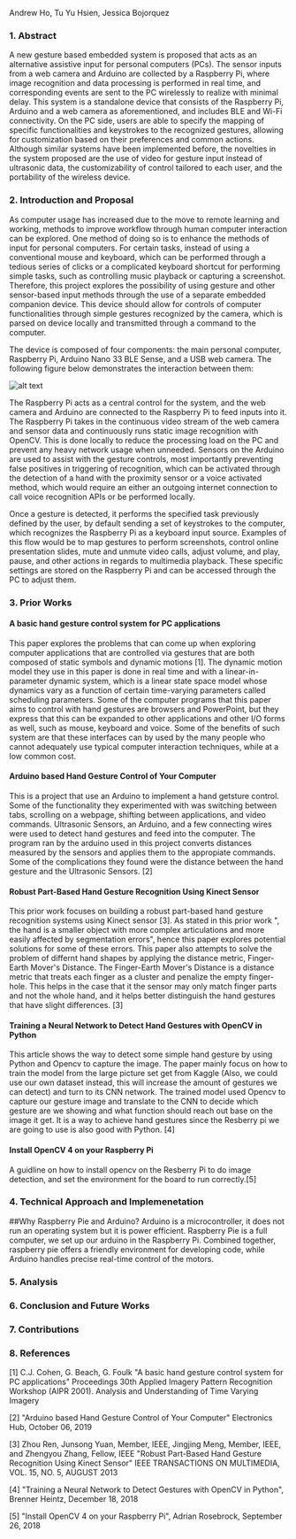 Andrew Ho, Tu Yu Hsien, Jessica Bojorquez


### 1. Abstract
A new gesture based embedded system is proposed that acts as an alternative assistive input for personal computers (PCs). The sensor inputs from a web camera and Arduino are collected by a Raspberry Pi, where image recognition and data processing is performed in real time, and corresponding events are sent to the PC wirelessly to realize with minimal delay. This system is a standalone device that consists of the Raspberry Pi, Arduino and a web camera as aforementioned, and includes BLE and Wi-Fi connectivity. On the PC side, users are able to specify the mapping of specific functionalities and keystrokes to the recognized gestures, allowing for customization based on their preferences and common actions. Although similar systems have been implemented before, the novelties in the system proposed are the use of video for gesture input instead of ultrasonic data, the customizability of control tailored to each user, and the portability of the wireless device.

### 2. Introduction and Proposal
As computer usage has increased due to the move to remote learning and
working, methods to improve workflow through human computer interaction can be explored. One method of doing so is to enhance the methods of input for personal computers. For certain tasks, instead of using a conventional mouse and keyboard, which can be performed through a tedious series of clicks or a complicated keyboard shortcut for performing simple tasks, such as controlling music playback or capturing a screenshot. Therefore, this project explores the possibility of using gesture and other sensor-based input methods through the use of a separate embedded companion device. This device should allow for controls of computer functionalities through simple gestures recognized by the camera, which is parsed on device locally and transmitted through a command to the computer. 

The device is composed of four components: the main personal computer, Raspberry Pi, Arduino Nano 33 BLE Sense, and a USB web camera. The following figure below demonstrates the interaction between them:

![alt text](https://user-images.githubusercontent.com/73715503/98816959-62ed9900-2464-11eb-850f-447bb0f56d50.PNG)

The Raspberry Pi acts as a central control for the system, and the web camera and Arduino are connected to the Raspberry Pi to feed inputs into it. The Raspberry Pi takes in the continuous video stream of the web camera and sensor data and continuously runs static image recognition with OpenCV. This is done locally to reduce the processing load on the PC and prevent any heavy network usage when unneeded. Sensors on the Arduino are used to assist with the gesture controls, most importantly preventing false positives in triggering of recognition, which can be activated through the detection of a hand with the proximity sensor or a voice activated method, which would require an either an outgoing internet connection to call voice recognition APIs or be performed locally. 

Once a gesture is detected, it performs the specified task previously defined by the user, by default sending a set of keystrokes to the computer, which recognizes the Raspberry Pi as a keyboard input source. Examples of this flow would be to map gestures to perform screenshots, control online presentation slides, mute and unmute video calls, adjust volume, and play, pause, and other actions in regards to multimedia playback. These specific settings are stored on the Raspberry Pi and can be accessed through the PC to adjust them. 

### 3. Prior Works
#### A basic hand gesture control system for PC applications
This paper explores the problems that can come up when exploring computer applications that are controlled via gestures that are both composed of static symbols and dynamic motions [1]. The dynamic motion model they use in this paper is done in real time and with a linear-in-parameter dynamic system, which is a linear state space model whose dynamics vary as a function of certain time-varying parameters called scheduling parameters. Some of the computer programs that this paper aims to control with hand gestures are browsers and PowerPoint, but they express that this can be expanded to other applications and other I/O forms as well, such as mouse, keyboard and voice. Some of the benefits of such system are that these interfaces can by used by the many people who cannot adequately use typical computer interaction techniques, while at a low common cost.

#### Arduino based Hand Gesture Control of Your Computer
This is a project that use an Arduino to implement a hand getsture control. Some of the functionality they experimented with was switching between tabs, scrolling on a webpage, shifting between applications, and video commands. Ultrasonic Sensors, an Arduino, and a few connecting wires were used to detect hand gestures and feed into the computer. The program ran by the arduino used in this project converts distances measured by the sensors and applies them to the appropiate commands. Some of the complications they found were the distance between the hand gesture and the Ultrasonic Sensors. [2]

#### Robust Part-Based Hand Gesture Recognition Using Kinect Sensor 
This prior work focuses on building a robust part-based hand gesture recognition systems using Kinect sensor [3]. As stated in this prior work ", the hand is a smaller object with more complex articulations and more easily affected by segmentation errors", hence this paper explores potential solutions for some of these errors. This paper also attempts to solve the problem of differnt hand shapes by applying the distance metric, Finger-Earth Mover's Distance. The Finger-Earth Mover's Distance is a distance metric that treats each finger as a cluster and penalize the empty finger-hole. This helps in the case that it the sensor may only match finger parts and not the whole hand, and it helps better distinguish the hand gestures that have slight differences. [3]

#### Training a Neural Network to Detect Hand Gestures with OpenCV in Python
This article shows the way to detect some simple hand gesture by using Python and Opencv to capture the image. 
The paper mainly focus on how to train the model from the large picture set get from Kaggle (Also, we could use our own dataset instead, this will increase the amount of gestures we can detect) and turn to its CNN network. 
The trained model used Opencv to capture our gesture image and translate to the CNN to decide which gesture are we showing and what function should reach out base on the image it get. It is a way to achieve hand gestures since the Resberry pi we are going to use is also good with Python. [4]

#### Install OpenCV 4 on your Raspberry Pi
A guidline on how to install opencv on the Resberry Pi to do image detection, and set the environment for the board to run correctly.[5]

### 4. Technical Approach and Implemenetation
##Why Raspberry Pie and Arduino?
Arduino is a microcontroller, it does not run an operating system but it is power efficient. Raspberry Pie is a full computer, we set up our arduino in the Raspberry Pi. Combined together, raspberry pie offers a friendly environment for developing code, while Arduino handles precise real-time control of the motors.

### 5. Analysis
### 6. Conclusion and Future Works
### 7. Contributions
### 8. References

[1] C.J. Cohen, G. Beach, G. Foulk "A basic hand gesture control system for PC applications"  Proceedings 30th Applied Imagery Pattern Recognition Workshop (AIPR 2001). Analysis and Understanding of Time Varying Imagery

[2] "Arduino based Hand Gesture Control of Your Computer" Electronics Hub, October 06, 2019

[3] Zhou Ren, Junsong Yuan, Member, IEEE, Jingjing Meng, Member, IEEE, and Zhengyou Zhang, Fellow, IEEE "Robust Part-Based Hand Gesture Recognition Using Kinect Sensor" IEEE TRANSACTIONS ON MULTIMEDIA, VOL. 15, NO. 5, AUGUST 2013

[4] "Training a Neural Network to Detect Gestures with OpenCV in Python", Brenner Heintz, December 18, 2018

[5] "Install OpenCV 4 on your Raspberry Pi", Adrian Rosebrock, September 26, 2018
